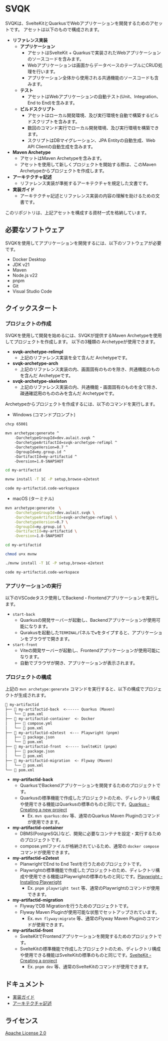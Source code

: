 # SVQK

SVQKは、SvelteKitとQuarkusでWebアプリケーションを開発するためのアセットです。
アセットは以下のもので構成されます。

- **リファレンス実装**
  - **アプリケーション**
    - アセットはSvelteKit + Quarkusで実装されたWebアプリケーションのソースコードを含みます。
    - Webアプリケーションは画面からデータベースのテーブルにCRUD処理を行います。
    - アプリケーション全体から使用される共通機能のソースコードも含みます。
  - **テスト**
    - アセットはWebアプリケーションの自動テスト(Unit、Integration、End to End)を含みます。
  - **ビルドスクリプト**
    - アセットはローカル開発環境、及び実行環境を自動で構築するビルドスクリプトを含みます。
    - 数回のコマンド実行でローカル開発環境、及び実行環境を構築できます。
    - スクリプトはDBマイグレーション、JPA Entityの自動生成、Web API Clientの自動生成を含みます。
- **Maven Archetype**
  - アセットはMaven Archetypeを含みます。
  - アセットを使用して新しくプロジェクトを開始する際は、このMaven Archetypeからプロジェクトを作成します。
- **アーキテクチャ記述**
  - リファレンス実装が準拠するアーキテクチャを規定した文書です。
- **実装ガイド**
  - アーキテクチャ記述とリファレンス実装の内容の理解を助けるための文書です。

このリポジトリは、上記アセットを構成する資材一式を格納しています。

## 必要なソフトウェア

SVQKを使用してアプリケーションを開発するには、以下のソフトウェアが必要です。

- Docker Desktop
- JDK v21
- Maven
- Node.js v22
- pnpm
- Git
- Visual Studio Code

## クイックスタート

### プロジェクトの作成

SVQKを使用して開発を始めるには、SVQKが提供するMaven Archetypeを使用してプロジェクトを作成します。
以下の3種類の Archetypeが使用できます。

- **svqk-archetype-relimpl**
  - 上記のリファレンス実装を全て含んだ Archetypeです。
- **svqk-archetype-arch**
  - 上記のリファレンス実装の内、画面固有のものを除き、共通機能のものを含んだ Archetypeです。
- **svqk-archetype-skeleton**
  - 上記のリファレンス実装の内、共通機能・画面固有のものを全て除き、疎通確認用のもののみを含んだ Archetypeです。

Archetypeからプロジェクトを作成するには、以下のコマンドを実行します。

- Windows (コマンドプロンプト)

```sh
chcp 65001

mvn archetype:generate ^
    -DarchetypeGroupId=dev.aulait.svqk ^
    -DarchetypeArtifactId=svqk-archetype-refimpl ^
    -DarchetypeVersion=0.7 ^
    -DgroupId=my.group.id ^
    -DartifactId=my-artifactid ^
    -Dversion=1.0-SNAPSHOT

cd my-artifactid

mvnw install -T 1C -P setup,browse-e2etest

code my-artifactid.code-workspace
```

- macOS (ターミナル)

```sh
mvn archetype:generate  \
    -DarchetypeGroupId=dev.aulait.svqk \
    -DarchetypeArtifactId=svqk-archetype-refimpl \
    -DarchetypeVersion=0.7 \
    -DgroupId=my.group.id \
    -DartifactId=my-artifactid \
    -Dversion=1.0-SNAPSHOT

cd my-artifactid

chmod u+x mvnw

./mvnw install -T 1C -P setup,browse-e2etest

code my-artifactid.code-workspace
```

### アプリケーションの実行

以下のVSCodeタスク使用してBackend・Frontendアプリケーションを実行します。

- `start-back`
  - Quarkusの開発サーバーが起動し、Backendアプリケーションが使用可能になります。
  - Qurakusを起動した`TERMINAL`パネルで`w`をタイプすると、アプリケーションをブラウザで開きます。
- `start-front`
  - Viteの開発サーバーが起動し、Frontendアプリケーションが使用可能になります。
  - 自動でブラウザが開き、アプリケーションが表示されます。

### プロジェクトの構成

上記の `mvn archetype:generate` コマンドを実行すると、以下の構成でプロジェクトが生成されます。

```txt
📁 my-artifactid
├── 📁 my-artifactid-back  <------ Quarkus (Maven)
│   └── 📄 pom.xml
├── 📁 my-artifactid-container  <- Docker
│   ├── 📄 compose.yml
│   └── 📄 pom.xml
├── 📁 my-artifactid-e2etest  <--- Playwright (pnpm)
│   ├── 📄 package.json
│   └── 📄 pom.xml
├── 📁 my-artifactid-front  <----- SvelteKit (pnpm)
│   ├── 📄 package.json
│   └── 📄 pom.xml
├── 📁 my-artifactid-migration  <- Flyway (Maven)
│   └── 📄 pom.xml
└── 📄 pom.xml
```

- **my-artifactid-back**
  - QuarkusでBackendアプリケーションを開発するためのプロジェクトです。
  - Quarkusの標準機能で作成したプロジェクトのため、ディレクトリ構成や使用できる機能はQuarkusの標準のものと同じです。[Quarkus - Creating a new project](https://quarkus.io/guides/maven-tooling#project-creation)
    - Ex. `mvn quarkus:dev` 等、通常のQuarkus Maven Pluginのコマンドが使用できます。  
- **my-artifactid-container**
  - DBMS(PostgreSQL)など、開発に必要なコンテナを設定・実行するためのプロジェクトです。
  - compose.ymlファイルが格納されているため、通常の `docker compose` コマンドが使用できます。
- **my-artifactid-e2etest**
  - PlanwrightでEnd to End Testを行うためのプロジェクトです。
  - Playwrightの標準機能で作成したプロジェクトのため、ディレクトリ構成や使用できる機能はPlaywrightの標準のものと同じです。[Playwright - Installing Playwright](https://playwright.dev/docs/intro#installing-playwright)
    - Ex. `pnpm playwright test` 等、通常のPlaywrightのコマンドが使用できます。
- **my-artifactid-migration**
  - FlywayでDB Migrationを行うためのプロジェクトです。
  - Flyway Maven Pluginが使用可能な状態でセットアップされています。
    - Ex. `mvn flyway:migrate` 等、通常のFlyway Maven Pluginのコマンドが使用できます。
- **my-artifactid-front**
  - SvelteKitでFrontendアプリケーションを開発するためのプロジェクトです。
  - SvelteKitの標準機能で作成したプロジェクトのため、ディレクトリ構成や使用できる機能はSvelteKitの標準のものと同じです。[SvelteKit - Creating a project](https://kit.svelte.dev/docs/creating-a-project)
    - Ex. `pnpm dev` 等、通常のSvelteKitのコマンドが使用できます。


## ドキュメント

- [実装ガイド](https://aulait.dev/svqk/0.7/en/impl-guide/)
- [アーキテクチャ記述](https://aulait.dev/svqk/0.7/en/arch-desc/)

## ライセンス

[Apache License 2.0](LICENSE)
